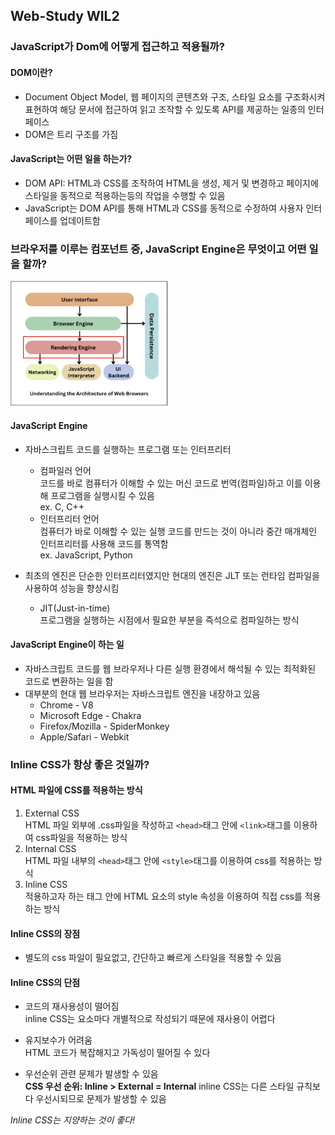 ## Web-Study WIL2

### JavaScript가 Dom에 어떻게 접근하고 적용될까?
#### DOM이란?
- Document Object Model, 웹 페이지의 콘텐츠와 구조, 스타일 요소를 구조화시켜 표현하여 해당 문서에 접근하여 읽고 조작할 수 있도록 API를 제공하는 일종의 인터페이스
- DOM은 트리 구조를 가짐

#### JavaScript는 어떤 일을 하는가?
- DOM API: HTML과 CSS를 조작하여 HTML을 생성, 제거 및 변경하고 페이지에 스타일을 동적으로 적용하는등의 작업을 수행할 수 있음
-  JavaScript는 DOM API를 통해 HTML과 CSS를 동적으로 수정하여 사용자 인터페이스를 업데이트함

    
### 브라우저를 이루는 컴포넌트 중, JavaScript Engine은 무엇이고 어떤 일을 할까?
<img src="./components.jpg" width="50%" alt="components in Browser" />    

#### JavaScript Engine
- 자바스크립트 코드를 실행하는 프로그램 또는 인터프리터
    * 컴파일러 언어    
        코드를 바로 컴퓨터가 이해할 수 있는 머신 코드로 번역(컴파일)하고 이를 이용해 프로그램을 실행시킬 수 있음    
        ex. C, C++
    * 인터프리터 언어    
        컴퓨터가 바로 이해할 수 있는 실행 코드를 만드는 것이 아니라 중간 매개체인 인터프리터를 사용해 코드를 통역함   
        ex. JavaScript, Python

- 최초의 엔진은 단순한 인터프리터였지만 현대의 엔진은 JLT 또는 런타임 컴파일을 사용하여 성능을 향상시킴    
    * JIT(Just-in-time)    
        프로그램을 실행하는 시점에서 필요한 부분을 즉석으로 컴파일하는 방식

#### JavaScript Engine이 하는 일
- 자바스크립트 코드를 웹 브라우저나 다른 실행 환경에서 해석될 수 있는 최적화된 코드로 변환하는 일을 함
- 대부분의 현대 웹 브라우저는 자바스크립트 엔진을 내장하고 있음
    * Chrome - V8
    * Microsoft Edge - Chakra
    * Firefox/Mozilla - SpiderMonkey
    * Apple/Safari - Webkit

    
### Inline CSS가 항상 좋은 것일까?

#### HTML 파일에 CSS를 적용하는 방식
1. External CSS    
    HTML 파일 외부에 .css파일을 작성하고 `<head>`태그 안에 `<link>`태그를 이용하여 css파일을 적용하는 방식
2. Internal CSS    
    HTML 파일 내부의 `<head>`태그 안에 `<style>`태그를 이용하여 css를 적용하는 방식
3. Inline CSS    
    적용하고자 하는 태그 안에 HTML 요소의 style 속성을 이용하여 직접 css를 적용하는 방식

####  Inline CSS의 장점
- 별도의 css 파일이 필요없고, 간단하고 빠르게 스타일을 적용할 수 있음

#### Inline CSS의 단점
- 코드의 재사용성이 떨어짐    
    inline CSS는 요소마다 개별적으로 작성되기 때문에 재사용이 어렵다

- 유지보수가 어려움    
    HTML 코드가 복잡해지고 가독성이 떨어질 수 있다

- 우선순위 관련 문제가 발생할 수 있음    
    **CSS 우선 순위: Inline > External = Internal**
    inline CSS는 다른 스타일 규칙보다 우선시되므로 문제가 발생할 수 있음    

_Inline CSS는 지양하는 것이 좋다!_